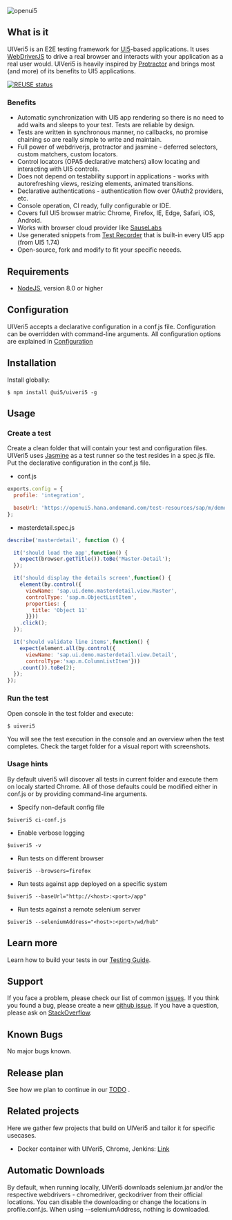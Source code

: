 ![openui5](http://openui5.org/images/OpenUI5_new_big_side.png)

## What is it
UIVeri5 is an E2E testing framework for [UI5](https://ui5.sap.com)-based applications. It uses
[WebDriverJS](https://code.google.com/p/selenium/wiki/WebDriverJs) to drive a real browser and interacts with your
application as a real user would. UIVeri5 is heavily inspired by [Protractor](http://www.protractortest.org/)
and brings most (and more) of its benefits to UI5 applications.

[![REUSE status](https://api.reuse.software/badge/github.com/SAP/ui5-uiveri5)](https://api.reuse.software/info/github.com/SAP/ui5-uiveri5)

### Benefits
* Automatic synchronization with UI5 app rendering so there is no need to add waits and sleeps to your test. Tests are reliable by design.
* Tests are written in synchronous manner, no callbacks, no promise chaining so are really simple to write and maintain.
* Full power of webdriverjs, protractor and jasmine - deferred selectors, custom matchers, custom locators.
* Control locators (OPA5 declarative matchers) allow locating and interacting with UI5 controls.
* Does not depend on testability support in applications - works with autorefreshing views, resizing elements, animated transitions.
* Declarative authentications - authentication flow over OAuth2 providers, etc.
* Console operation, CI ready, fully configurable or IDE.
* Covers full UI5 browser matrix: Chrome, Firefox, IE, Edge, Safari, iOS, Android.
* Works with browser cloud provider like [SauseLabs](docs/config/cloud.md)
* Use generated snippets from [Test Recorder](https://blogs.sap.com/2020/01/23/test-recording-with-ui5-test-recorder/) that is built-in every UI5 app (from UI5 1.74)
* Open-source, fork and modify to fit your specific neeeds.

## Requirements
* [NodeJS](https://nodejs.org/en/download/), version 8.0 or higher

## Configuration
UIVeri5 accepts a declarative configuration in a conf.js file. Configuration can be overridden with command-line arguments.
All configuration options are explained in [Configuration](docs/config/config.md)

## Installation
Install globally:
```
$ npm install @ui5/uiveri5 -g
```

## Usage

### Create a test
Create a clean folder that will contain your test and configuration files. UIVeri5 uses [Jasmine](https://jasmine.github.io/) as a test runner so the test resides in a spec.js file.
Put the declarative configuration in the conf.js file.

* conf.js
```js
exports.config = {
  profile: 'integration',

  baseUrl: 'https://openui5.hana.ondemand.com/test-resources/sap/m/demokit/master-detail/webapp/test/mockServer.html',
};
```

* masterdetail.spec.js
```js
describe('masterdetail', function () {

  it('should load the app',function() {
    expect(browser.getTitle()).toBe('Master-Detail');
  });

  it('should display the details screen',function() {
    element(by.control({
      viewName: 'sap.ui.demo.masterdetail.view.Master',
      controlType: 'sap.m.ObjectListItem',
      properties: {
        title: 'Object 11'
      }}))
    .click();
  });

  it('should validate line items',function() {
    expect(element.all(by.control({
      viewName: 'sap.ui.demo.masterdetail.view.Detail',
      controlType:'sap.m.ColumnListItem'}))
    .count()).toBe(2);
  });
});
```

### Run the test
Open console in the test folder and execute:
```
$ uiveri5
```
You will see the test execution in the console and an overview when the test completes. Check the target folder for a visual report with screenshots.

### Usage hints
By default uiveri5 will discover all tests in current folder and execute them on localy started Chrome.
All of those defaults could be modified either in conf.js or by providing command-line arguments.

* Specify non-default config file
```
$uiveri5 ci-conf.js
```
* Enable verbose logging
```
$uiveri5 -v
```
* Run tests on different browser
```
$uiveri5 --browsers=firefox
```
* Run tests against app deployed on a specific system
```
$uiveri5 --baseUrl="http://<host>:<port>/app"
```
* Run tests against a remote selenium server
```
$uiveri5 --seleniumAddress="<host>:<port>/wd/hub"
```

## Learn more
Learn how to build your tests in our [Testing Guide](docs/usage/applicationtesting.md).

## Support
If you face a problem, please check our list of common [issues](docs/issues.md).
If you think you found a bug, please create a new [github issue](https://github.com/SAP/ui5-uiveri5/issues/new). 
If you have a question, please ask on [StackOverflow](http://stackoverflow.com/questions/tagged/uiveri5).

## Known Bugs
No major bugs known.

## Release plan
See how we plan to continue in our [TODO](docs/todo.md) .

## Related projects
Here we gather few projects that build on UIVeri5 and tailor it for specific usecases.

* Docker container with UIVeri5, Chrome, Jenkins: [Link](https://github.com/frumania/docker-uiveri5-jenkins-slave)

## Automatic Downloads
By default, when running locally, UIVeri5 downloads selenium.jar and/or the respective webdrivers - chromedriver, geckodriver from their official locations. You can disable the downloading or change the locations in profile.conf.js. When using --seleniumAddress, nothing is downloaded.

